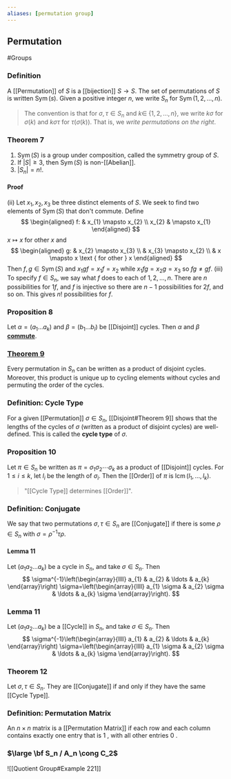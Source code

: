 ```yaml
---
aliases: [permutation group]
---
```

## Permutation
#Groups 
### Definition
A [[Permutation]] of $S$ is a [[bijection]] $S\to S$. The set of permutations of $S$ is written $\operatorname{Sym}(s)$.
Given a positive integer $n$, we write $S_n$ for $\operatorname{Sym}({1,2,\ldots,n})$.
>The convention is that for $\sigma, \tau \in S_{n}$ and $k \in$ $\{1,2, \ldots, n\}$, we write $k \sigma$ for $\sigma(k)$ and $k \sigma \tau$ for $\tau(\sigma(k))$. That is, we *write permutations on the right*.

### Theorem 7
1) $\operatorname{Sym}(S)$ is a group under composition, called the symmetry group of $S$.
2) If $|S| \geq 3$, then $\operatorname{Sym}(S)$ is non-[[Abelian]].
3) $\left|S_{n}\right|=n !$.

#### Proof
(ii) Let $x_{1}, x_{2}, x_{3}$ be three distinct elements of $S$.
We seek to find two elements of $\operatorname{Sym}(S)$ that don't commute.
Define
$$
\begin{aligned}
f: & x_{1} \mapsto x_{2} \\
x_{2} & \mapsto x_{1}
\end{aligned}
$$
$x \mapsto x$ for other $x$
and
$$
\begin{aligned}
g: & x_{2}  \mapsto x_{3} \\
& x_{3}  \mapsto x_{2} \\
& x  \mapsto x \text { for other } x 
\end{aligned}
$$
Then $f, g \in \operatorname{Sym}(S)$
and $x_{1} g f=x_{1} f=x_{2}$ while $x_{1} f g=x_{2} g=x_{3}$
so $f g \neq g f$.
(iii) To specify $f \in S_{n}$, we say what $f$ does to each of $1,2, \ldots, n$.
There are $n$ possibilities for $1 f$,
and $f$ is injective so there are $n-1$ possibilities for $2 f$, and so on.
This gives $n !$ possibilities for $f$.

### Proposition 8
Let $\alpha=\left(a_{1} \ldots a_{k}\right)$ and $\beta=\left(b_{1} \ldots b_{l}\right)$ be [[Disjoint]] cycles. Then $\alpha$ and $\beta$ **[commute](Communative)**.

### [Theorem 9](Disjoint.md#Theorem%209)
Every permutation in $S_n$ can be written as a product of disjoint cycles. Moreover, this product is unique up to cycling elements without cycles and permuting the order of the cycles.

### Definition: Cycle Type
For a given [[Permutation]] $\sigma\in S_n$, [[Disjoint#Theorem 9]] shows that the lengths of the cycles of $\sigma$ (written as a product of disjoint cycles) are well-defined. This is called the **cycle type** of $\sigma$.

### Proposition 10
Let $\pi \in S_{n}$ be written as $\pi=\sigma_{1} \sigma_{2} \cdots \sigma_{k}$ as a product of [[Disjoint]] cycles. For $1 \leq i \leq k$, let $l_{i}$ be the length of $\sigma_{i}$. Then the [[Order]] of $\pi$ is $\operatorname{lcm}\left(l_{1}, \ldots, l_{k}\right)$. 
>"[[Cycle Type]] determines [[Order]]".

### Definition: Conjugate
We say that two permutations $\sigma, \tau \in S_{n}$ are [[Conjugate]] if there is some $\rho \in S_{n}$ with $\sigma=\rho^{-1} \tau \rho$.
#### Lemma 11
Let $\left(a_{1} a_{2} \ldots a_{k}\right)$ be a cycle in $S_{n}$, and take $\sigma \in S_{n} .$ Then
$$
\sigma^{-1}\left(\begin{array}{llll}
a_{1} & a_{2} & \ldots & a_{k}
\end{array}\right) \sigma=\left(\begin{array}{llll}
a_{1} \sigma & a_{2} \sigma & \ldots & a_{k} \sigma
\end{array}\right).
$$
### Lemma 11
Let $\left(a_{1} a_{2} \ldots a_{k}\right)$ be a [[Cycle]] in $S_{n}$, and take $\sigma \in S_{n} .$ Then
$$
\sigma^{-1}\left(\begin{array}{llll}
a_{1} & a_{2} & \ldots & a_{k}
\end{array}\right) \sigma=\left(\begin{array}{llll}
a_{1} \sigma & a_{2} \sigma & \ldots & a_{k} \sigma
\end{array}\right).
$$
### Theorem 12
Let $\sigma, \tau \in S_{n} .$ They are [[Conjugate]] if and only if they have the same [[Cycle Type]].

### Definition: Permutation Matrix
An $n \times n$ matrix is a [[Permutation Matrix]] if each row and each column contains exactly one entry that is 1 , with all other entries 0 .

### $\large \bf S_n / A_n \cong C_2$
![[Quotient Group#Example 221]]